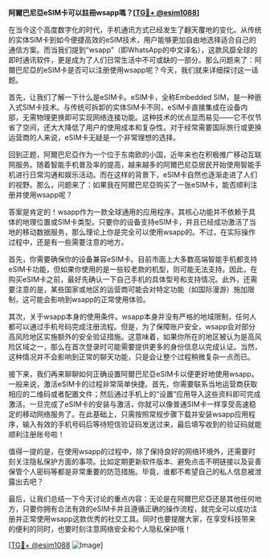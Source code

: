 **阿爾巴尼亞eSIM卡可以註冊wsapp嗎？[[TG💪+ @esim1088](https://t.me/s/esim1088)]**

在当今这个高度数字化的时代，手机通讯方式已经发生了翻天覆地的变化。从传统的实体SIM卡到如今便捷高效的eSIM技术，用户能够更加自由地选择适合自己的通信方案。而当我们提到“wsapp”（即WhatsApp的中文译名），这款风靡全球的即时通讯软件，更是成为了人们日常生活中不可或缺的一部分。那么问题来了：阿爾巴尼亞的eSIM卡是否可以注册使用wsapp呢？今天，我们就来详细探讨这一话题。

首先，让我们了解一下什么是eSIM卡。eSIM卡，全称Embedded SIM，是一种嵌入式SIM卡技术。与传统可拆卸的实体SIM卡不同，eSIM卡直接集成在设备内部，无需物理更换即可实现网络连接功能。这种技术的优点显而易见——它不仅节省了空间，还大大降低了用户的使用成本和复杂性。对于经常需要国际旅行或更换运营商的人来说，eSIM卡无疑是一个非常理想的选择。

回到正题，阿爾巴尼亞作为一个位于东南欧的小国，近年来也在积极推广移动互联网服务。随着智能手机普及率的提高，越来越多的阿爾巴尼亞居民开始使用智能手机进行日常沟通和娱乐活动。而在这样的背景下，eSIM卡自然也逐渐走进了人们的视野。那么，问题来了：如果我在阿爾巴尼亞购买了一张eSIM卡，能否顺利注册并使用wsapp呢？

答案是肯定的！wsapp作为一款全球通用的应用程序，其核心功能并不依赖于具体的地理位置或SIM卡类型。只要你的设备支持eSIM卡，并且已经成功激活了当地的移动数据服务，那么理论上你是完全可以使用wsapp的。不过，在实际操作过程中，还是有一些需要注意的地方。

首先，你需要确保你的设备兼容eSIM卡。目前市面上大多数高端智能手机都支持eSIM卡功能，但如果你使用的是一些较老款的机型，则可能无法支持。因此，在购买eSIM卡之前，最好先确认一下自己手机的具体型号和支持情况。此外，还需要注意的是，某些国家或地区的运营商可能会对特定功能（如国际漫游）施加限制，这可能会影响到wsapp的正常使用体验。

其次，关于wsapp本身的使用条件。wsapp本身并没有严格的地域限制，任何人都可以通过手机号码完成注册流程。但是，为了保障账户安全，wsapp会对部分高风险地区实施额外的安全验证措施。这意味着，如果你所在的地区被认为是高风险区域之一，那么在首次登录时可能需要提供更多的身份信息以完成认证。当然，这种情况并不会影响到正常的聊天功能，只是会让整个过程稍微复杂一点而已。

接下来，我们再来聊聊如何正确设置阿爾巴尼亞eSIM卡以便更好地使用wsapp。一般来说，激活eSIM卡的过程非常简单快捷。首先，你需要联系当地运营商获取相应的二维码或者配置文件；然后通过手机上的“设置”应用导入这些资料即可完成激活。一旦完成了eSIM卡的安装与激活，你就可以像普通SIM卡一样享受高速稳定的移动网络服务了。在此基础上，只需按照常规步骤下载并安装wsapp应用程序，输入有效的手机号码后等待短信验证码发送过来，最后填写收到的验证码就能顺利注册账号啦！

值得一提的是，在使用wsapp的过程中，除了保持良好的网络环境外，还需要时刻关注隐私保护方面的事项。比如定期更新软件版本、避免点击不明链接以及妥善保管个人密码等都是非常重要的防范措施。毕竟，谁都不希望自己的私人信息被泄露出去吧？

最后，让我们总结一下今天讨论的重点内容：无论是在阿爾巴尼亞还是其他任何地方，只要你拥有合法有效的eSIM卡并且遵循正确的操作流程，就完全可以成功注册并正常使用wsapp这款优秀的社交工具。同时也要提醒大家，在享受科技带来的便利的同时，也要时刻注意网络安全和个人隐私保护哦！

[[TG💪+ @esim1088](https://t.me/s/esim1088) ![Image](https://i.postimg.cc/4NQfJmqS/Snipaste-2025-05-13-00-14-12.png)]